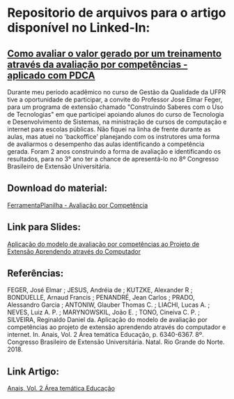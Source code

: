 # Repositorio de arquivos para o artigo disponível no Linked-In:

## [Como avaliar o valor gerado por um treinamento através da avaliação por competências - aplicado com PDCA](https://www.linkedin.com/pulse/como-avaliar-o-valor-gerado-por-um-treinamento-atrav%25C3%25A9s-lucas-liachi/?trackingId=ex%2BWlMyJSkuqE%2BAXJK1azw%3D%3D)

Durante meu período acadêmico no curso de Gestão da Qualidade da UFPR tive a oportunidade de participar, a convite do Professor Jose Elmar Feger, para um programa de extensão chamado "Construindo Saberes com o Uso de Tecnologias" em que participei apoiando alunos do curso de Tecnologia e Desenvolvimento de Sistemas, na ministração de cursos de computação e internet para escolas públicas. Não fiquei na linha de frente durante as aulas, mas atuei no 'backoffice' planejando com os instrutores uma forma de avaliarmos o desempenho das aulas identificando a competência gerada. Foram 2 anos construindo a forma de avaliação e identificando os resultados, para no 3° ano ter a chance de apresentá-lo no 8º Congresso Brasileiro de Extensão Universitária.

## Download do material:
[FerramentaPlanilha - Avaliação por Competência](https://github.com/LucasLiachi/avaliacao-por-competencia/raw/main/FerramentaPlanilha%20-%20Avalia%C3%A7%C3%A3o%20por%20Compet%C3%AAncia.xlsx)  

## Link para Slides:
[Aplicação do modelo de avaliação por competências ao Projeto de Extensão Aprendendo através do Computador](https://www.slideshare.net/LucasLiachi/modelo-de-avaliao-por-competncia-cebu-2018-apresentao-2706)


## Referências:
FEGER, José Elmar ; JESUS, Andréia de ; KUTZKE, Alexander R ; BONDUELLE, Arnaud Francis ; PENANDRÉ, Jean Carlos ; PRADO, Alessandro Garcia ; ANTONIW, Glauber Thomas C. ; LIACHI, Lucas A. ; NEVES, Luiz A. P. ; MARYNOWSKIL, João E. ; TONO, Cineiva C. P. ; SILVEIRA, Reginaldo Daniel da. Aplicação do modelo de avaliação por competências ao projeto de extensão aprendendo através do computador e internet. In. Anais, Vol. 2 Área temática Educação, p. 6340-6367. 8º. Congresso Brasileiro de Extensão Universitária. Natal. Rio Grande do Norte. 2018.

## Link Artigo:
[Anais, Vol. 2 Área temática Educação](https://sigeventos.ufrn.br/evento/CBEU2018/documentos/view)